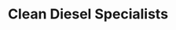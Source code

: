 ---
title: "Clean Diesel Specialists"
url: /tombstone/clean-diesel-specialists/
shop: car repair
---
